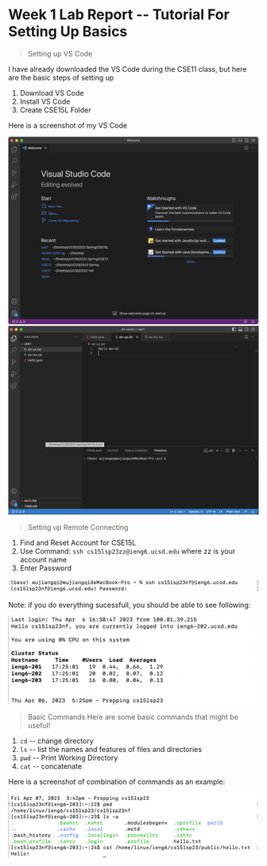 # Week 1 Lab Report -- Tutorial For Setting Up Basics
> Setting up VS Code
> 
I have already downloaded the VS Code during the CSE11 class, but here are the basic steps of setting up

1. Download VS Code
2. Install VS Code
3. Create CSE15L Folder

Here is a screenshot of my VS Code

![Image](lab1_1.png)
![Image](lab1_2.png)

> Setting up Remote Connecting
1. Find and Reset Account for CSE15L
2. Use Command:
`ssh cs15lsp23zz@ieng6.ucsd.edu` where zz is your account name
3. Enter Password

![Image](lab1_3.png)

Note: if you do everything sucessfull, you should be able to see following:

![Image](lab1_4.png)


>Basic Commands
Here are some basic commands that might be useful!

1. `cd` -- change directory
2. `ls` -- list the names and features of files and directories
3. `pwd` -- Print Working Directory
4. `cat` -- concatenate

Here is a screenshot of combination of commands as an example:

![Image](lab1_5.png)
